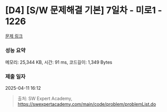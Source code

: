 # [D4] [S/W 문제해결 기본] 7일차 - 미로1 - 1226 

[문제 링크](https://swexpertacademy.com/main/code/problem/problemDetail.do?contestProbId=AV14vXUqAGMCFAYD) 

### 성능 요약

메모리: 25,344 KB, 시간: 91 ms, 코드길이: 1,349 Bytes

### 제출 일자

2025-04-11 16:12



> 출처: SW Expert Academy, https://swexpertacademy.com/main/code/problem/problemList.do